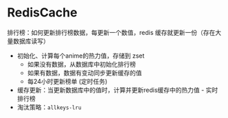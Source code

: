 # RedisCache

排行榜：如何更新排行榜数据，每更新一个数值，redis 缓存就更新一份（存在大量数据库读写）

- 初始化、计算每个anime的热力值，存储到 zset
  - 如果没有数据，从数据库中初始化排行榜
  - 如果有数据，数据有变动同步更新缓存的值
  - 每24小时更新榜单 (定时任务)
- 缓存更新：当更新数据库中的值时，计算并更新redis缓存中的热力值 - 实时排行榜
- 淘汰策略：`allkeys-lru`

